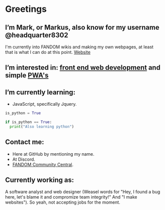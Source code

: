 # Greetings

## **I’m Mark, or Markus**, also know for my username **@headquarter8302**

I'm currently into FANDOM wikis and making my own webpages, at least that is what I can do at this point. [Website](https://headquarter8302.github.io)

## **I’m interested in:** [front end web development](https://en.wikipedia.org/wiki/Front-end_web_development) and simple [PWA's](https://en.wikipedia.org/wiki/Progressive_web_application)

## **I’m currently learning:**

- JavaScript, specifically Jquery.

```python
is_python = True

if is_python == True:
  print("Also learning python")
```

## **Contact me:**

- Here at GitHub by mentioning my name.
- At Discord.
- [FANDOM Community Central](https://community.fandom.com/wiki/Message_Wall:Headquarter8302).

## **Currently working as:**

A software analyst and web designer (Weasel words for "Hey, I found a bug here, let's blame it and compromize team integrity!" And "I make websites"). So yeah, not accepting jobs for the moment.
